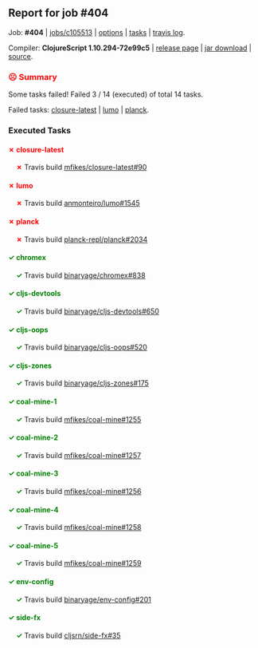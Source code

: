 ## Report for job #404

Job: **#404** | [jobs/c105513](https://github.com/cljs-oss/canary/commit/c10551361d3975a34973aeffe538c054902071f7) | [options](options.edn) | [tasks](tasks.edn) | [travis log](https://travis-ci.org/cljs-oss/canary/builds/387634350).

Compiler: **ClojureScript 1.10.294-72e99c5** | [release page](https://github.com/cljs-oss/canary/releases/tag/r1.10.294-72e99c5) | [jar download](https://github.com/cljs-oss/canary/releases/download/r1.10.294-72e99c5/clojurescript-1.10.294-72e99c5.jar) | [source](https://github.com/clojure/clojurescript/commit/72e99c5d6f7164153cf6cf5613704ea342bde8da).

### <b style='color:red'>☹ Summary</b>

Some tasks failed! Failed 3 / 14 (executed) of total 14 tasks.

Failed tasks: [closure-latest](#-closure-latest) | [lumo](#-lumo) | [planck](#-planck).

### Executed Tasks

#### <b style='color:red'>&#x2717; closure-latest</b>
&nbsp;&nbsp;&nbsp;&nbsp;<b style='color:red'>&#x2717;</b> Travis build [mfikes/closure-latest#90](https://travis-ci.org/mfikes/closure-latest/builds/387635293)<br>

#### <b style='color:red'>&#x2717; lumo</b>
&nbsp;&nbsp;&nbsp;&nbsp;<b style='color:red'>&#x2717;</b> Travis build [anmonteiro/lumo#1545](https://travis-ci.org/anmonteiro/lumo/builds/387635315)<br>

#### <b style='color:red'>&#x2717; planck</b>
&nbsp;&nbsp;&nbsp;&nbsp;<b style='color:red'>&#x2717;</b> Travis build [planck-repl/planck#2034](https://travis-ci.org/planck-repl/planck/builds/387635326)<br>

#### <b style='color:green'>&#x2713; chromex</b>
&nbsp;&nbsp;&nbsp;&nbsp;<b style='color:green'>&#x2713;</b> Travis build [binaryage/chromex#838](https://travis-ci.org/binaryage/chromex/builds/387635263)<br>

#### <b style='color:green'>&#x2713; cljs-devtools</b>
&nbsp;&nbsp;&nbsp;&nbsp;<b style='color:green'>&#x2713;</b> Travis build [binaryage/cljs-devtools#650](https://travis-ci.org/binaryage/cljs-devtools/builds/387635265)<br>

#### <b style='color:green'>&#x2713; cljs-oops</b>
&nbsp;&nbsp;&nbsp;&nbsp;<b style='color:green'>&#x2713;</b> Travis build [binaryage/cljs-oops#520](https://travis-ci.org/binaryage/cljs-oops/builds/387635269)<br>

#### <b style='color:green'>&#x2713; cljs-zones</b>
&nbsp;&nbsp;&nbsp;&nbsp;<b style='color:green'>&#x2713;</b> Travis build [binaryage/cljs-zones#175](https://travis-ci.org/binaryage/cljs-zones/builds/387635273)<br>

#### <b style='color:green'>&#x2713; coal-mine-1</b>
&nbsp;&nbsp;&nbsp;&nbsp;<b style='color:green'>&#x2713;</b> Travis build [mfikes/coal-mine#1255](https://travis-ci.org/mfikes/coal-mine/builds/387635295)<br>

#### <b style='color:green'>&#x2713; coal-mine-2</b>
&nbsp;&nbsp;&nbsp;&nbsp;<b style='color:green'>&#x2713;</b> Travis build [mfikes/coal-mine#1257](https://travis-ci.org/mfikes/coal-mine/builds/387635309)<br>

#### <b style='color:green'>&#x2713; coal-mine-3</b>
&nbsp;&nbsp;&nbsp;&nbsp;<b style='color:green'>&#x2713;</b> Travis build [mfikes/coal-mine#1256](https://travis-ci.org/mfikes/coal-mine/builds/387635307)<br>

#### <b style='color:green'>&#x2713; coal-mine-4</b>
&nbsp;&nbsp;&nbsp;&nbsp;<b style='color:green'>&#x2713;</b> Travis build [mfikes/coal-mine#1258](https://travis-ci.org/mfikes/coal-mine/builds/387635311)<br>

#### <b style='color:green'>&#x2713; coal-mine-5</b>
&nbsp;&nbsp;&nbsp;&nbsp;<b style='color:green'>&#x2713;</b> Travis build [mfikes/coal-mine#1259](https://travis-ci.org/mfikes/coal-mine/builds/387635313)<br>

#### <b style='color:green'>&#x2713; env-config</b>
&nbsp;&nbsp;&nbsp;&nbsp;<b style='color:green'>&#x2713;</b> Travis build [binaryage/env-config#201](https://travis-ci.org/binaryage/env-config/builds/387635319)<br>

#### <b style='color:green'>&#x2713; side-fx</b>
&nbsp;&nbsp;&nbsp;&nbsp;<b style='color:green'>&#x2713;</b> Travis build [cljsrn/side-fx#35](https://travis-ci.org/cljsrn/side-fx/builds/387635349)<br>